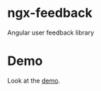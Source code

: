 # ngx-feedback
Angular user feedback library

# Demo

Look at the [demo](https://tnicola.github.io/ngx-feedback/). 

